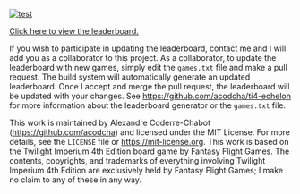 [![test](https://github.com/luisguirc/ti4-leaderboard/actions/workflows/test.yml/badge.svg?branch=main)](https://github.com/luisguirc/ti4-leaderboard/actions/workflows/test.yml)

[Click here to view the leaderboard.](https://luisguirc.github.io/ti4-leaderboard/leaderboard)

If you wish to participate in updating the leaderboard, contact me and I will add you as a collaborator to this project. As a collaborator, to update the leaderboard with new games, simply edit the `games.txt` file and make a pull request. The build system will automatically generate an updated leaderboard. Once I accept and merge the pull request, the leaderboard will be updated with your changes. See https://github.com/acodcha/ti4-echelon for more information about the leaderboard generator or the `games.txt` file.

This work is maintained by Alexandre Coderre-Chabot (https://github.com/acodcha) and licensed under the MIT License. For more details, see the `LICENSE` file or https://mit-license.org. This work is based on the Twilight Imperium 4th Edition board game by Fantasy Flight Games. The contents, copyrights, and trademarks of everything involving Twilight Imperium 4th Edition are exclusively held by Fantasy Flight Games; I make no claim to any of these in any way.
